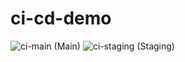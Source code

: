 # ci-cd-demo

![ci-main](https://github.com/dtturcotte/ci-cd-demo/actions/workflows/main.yml/badge.svg?branch=main) (Main)
![ci-staging](https://github.com/dtturcotte/ci-cd-demo/actions/workflows/main.yml/badge.svg?branch=staging) (Staging)
